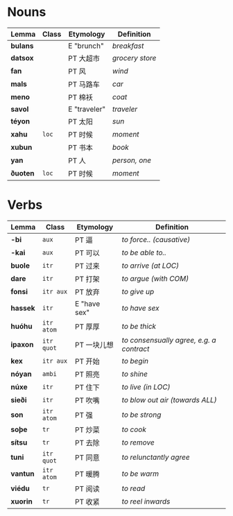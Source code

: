 # Nouns

| Lemma      | Class | Etymology    | Definition      |
| ---------- | ----- | ------------ | --------------- |
| **bulans** |       | E "brunch"   | _breakfast_     |
| **datsox** |       | PT 大超市    | _grocery store_ |
| **fan**    |       | PT 风        | _wind_          |
| **mals**   |       | PT 马路车    | _car_           |
| **meno**   |       | PT 棉袄      | _coat_          |
| **savol**  |       | E "traveler" | _traveler_      |
| **téyon**  |       | PT 太阳      | _sun_           |
| **xahu**   | `loc` | PT 时候      | _moment_        |
| **xubun**  |       | PT 书本      | _book_          |
| **yan**    |       | PT 人        | _person, one_   |
| **ðuoten** | `loc` | PT 时候      | _moment_        |

# Verbs

| Lemma      | Class      | Etymology    | Definition                               |
| ---------- | ---------- | ------------ | ---------------------------------------- |
| **-bi**    | `aux`      | PT 逼        | _to force.. (causative)_                 |
| **-kai**   | `aux`      | PT 可以      | _to be able to.._                        |
| **buole**  | `itr`      | PT 过来      | _to arrive (at LOC)_                     |
| **dare**   | `itr`      | PT 打架      | _to argue (with COM)_                    |
| **fonsi**  | `itr aux`  | PT 放弃      | _to give up_                             |
| **hassek** | `itr`      | E "have sex" | _to have sex_                            |
| **huóhu**  | `itr atom` | PT 厚厚      | _to be thick_                            |
| **ipaxon** | `itr quot` | PT 一块儿想  | _to consensually agree, e.g. a contract_ |
| **kex**    | `itr aux`  | PT 开始      | _to begin_                               |
| **nóyan**  | `ambi`     | PT 照亮      | _to shine_                               |
| **núxe**   | `itr`      | PT 住下      | _to live (in LOC)_                       |
| **sieði**  | `itr`      | PT 吹嘴      | _to blow out air (towards ALL)_          |
| **son**    | `itr atom` | PT 强        | _to be strong_                           |
| **soþe**   | `tr`       | PT 炒菜      | _to cook_                                |
| **sítsu**  | `tr`       | PT 去除      | _to remove_                              |
| **tuni**   | `itr quot` | PT 同意      | _to relunctantly agree_                  |
| **vantun** | `itr atom` | PT 暖腾      | _to be warm_                             |
| **viédu**  | `tr`       | PT 阅读      | _to read_                                |
| **xuorin** | `tr`       | PT 收紧      | _to reel inwards_                        |
